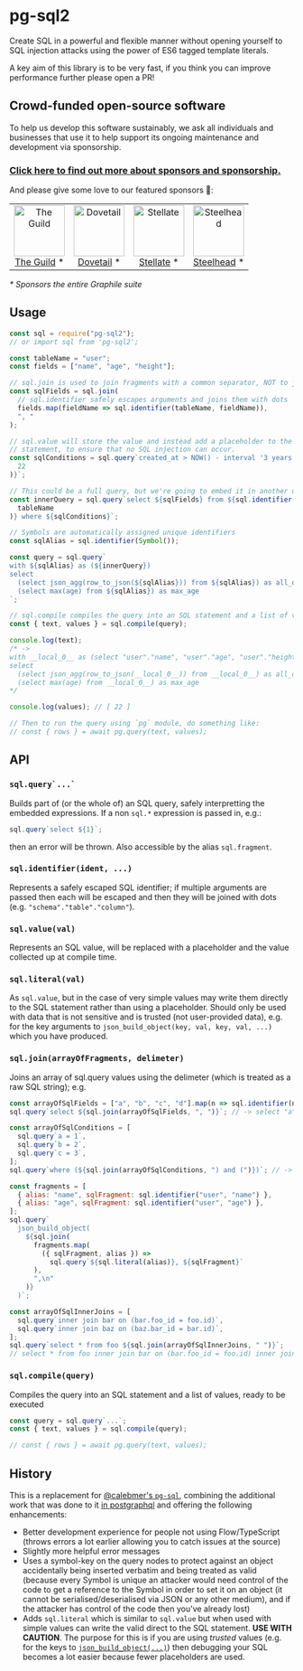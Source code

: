 # pg-sql2

Create SQL in a powerful and flexible manner without opening yourself to SQL
injection attacks using the power of ES6 tagged template literals.

A key aim of this library is to be very fast, if you think you can improve
performance further please open a PR!

<!-- SPONSORS_BEGIN -->

## Crowd-funded open-source software

To help us develop this software sustainably, we ask all individuals and
businesses that use it to help support its ongoing maintenance and development
via sponsorship.

### [Click here to find out more about sponsors and sponsorship.](https://www.graphile.org/sponsor/)

And please give some love to our featured sponsors 🤩:

<table><tr>
<td align="center"><a href="https://www.the-guild.dev/"><img src="https://graphile.org/images/sponsors/theguild.png" width="90" height="90" alt="The Guild" /><br />The Guild</a> *</td>
<td align="center"><a href="https://dovetailapp.com/"><img src="https://graphile.org/images/sponsors/dovetail.png" width="90" height="90" alt="Dovetail" /><br />Dovetail</a> *</td>
<td align="center"><a href="https://stellate.co/"><img src="https://graphile.org/images/sponsors/Stellate.png" width="90" height="90" alt="Stellate" /><br />Stellate</a> *</td>
<td align="center"><a href="https://gosteelhead.com/"><img src="https://graphile.org/images/sponsors/steelhead.svg" width="90" height="90" alt="Steelhead" /><br />Steelhead</a> *</td>
</tr></table>

<em>\* Sponsors the entire Graphile suite</em>

<!-- SPONSORS_END -->

## Usage

```js
const sql = require("pg-sql2");
// or import sql from 'pg-sql2';

const tableName = "user";
const fields = ["name", "age", "height"];

// sql.join is used to join fragments with a common separator, NOT to join tables!
const sqlFields = sql.join(
  // sql.identifier safely escapes arguments and joins them with dots
  fields.map(fieldName => sql.identifier(tableName, fieldName)),
  ", "
);

// sql.value will store the value and instead add a placeholder to the SQL
// statement, to ensure that no SQL injection can occur.
const sqlConditions = sql.query`created_at > NOW() - interval '3 years' and age > ${sql.value(
  22
)}`;

// This could be a full query, but we're going to embed it in another query safely
const innerQuery = sql.query`select ${sqlFields} from ${sql.identifier(
  tableName
)} where ${sqlConditions}`;

// Symbols are automatically assigned unique identifiers
const sqlAlias = sql.identifier(Symbol());

const query = sql.query`
with ${sqlAlias} as (${innerQuery})
select
  (select json_agg(row_to_json(${sqlAlias})) from ${sqlAlias}) as all_data,
  (select max(age) from ${sqlAlias}) as max_age
`;

// sql.compile compiles the query into an SQL statement and a list of values
const { text, values } = sql.compile(query);

console.log(text);
/* ->
with __local_0__ as (select "user"."name", "user"."age", "user"."height" from "user" where created_at > NOW() - interval '3 years' and age > $1)
select
  (select json_agg(row_to_json(__local_0__)) from __local_0__) as all_data,
  (select max(age) from __local_0__) as max_age
*/

console.log(values); // [ 22 ]

// Then to run the query using `pg` module, do something like:
// const { rows } = await pg.query(text, values);
```

## API

### `` sql.query`...` ``

Builds part of (or the whole of) an SQL query, safely interpretting the embedded expressions. If a non `sql.*` expression is passed in, e.g.:

<!-- skip-example -->

```js
sql.query`select ${1}`;
```

then an error will be thrown. Also accessible by the alias `sql.fragment`.

### `sql.identifier(ident, ...)`

Represents a safely escaped SQL identifier; if multiple arguments are passed
then each will be escaped and then they will be joined with dots (e.g.
`"schema"."table"."column"`).

### `sql.value(val)`

Represents an SQL value, will be replaced with a placeholder and the value collected up at compile time.

### `sql.literal(val)`

As `sql.value`, but in the case of very simple values may write them directly
to the SQL statement rather than using a placeholder. Should only be used with
data that is not sensitive and is trusted (not user-provided data), e.g. for
the key arguments to `json_build_object(key, val, key, val, ...)` which you
have produced.

### `sql.join(arrayOfFragments, delimeter)`

Joins an array of sql.query values using the delimeter (which is treated as a raw SQL string); e.g.

```js
const arrayOfSqlFields = ["a", "b", "c", "d"].map(n => sql.identifier(n));
sql.query`select ${sql.join(arrayOfSqlFields, ", ")}`; // -> select "a", "b", "c", "d"

const arrayOfSqlConditions = [
  sql.query`a = 1`,
  sql.query`b = 2`,
  sql.query`c = 3`,
];
sql.query`where (${sql.join(arrayOfSqlConditions, ") and (")})`; // -> where (a = 1) and (b = 2) and (c = 3)

const fragments = [
  { alias: "name", sqlFragment: sql.identifier("user", "name") },
  { alias: "age", sqlFragment: sql.identifier("user", "age") },
];
sql.query`
  json_build_object(
    ${sql.join(
      fragments.map(
        ({ sqlFragment, alias }) =>
          sql.query`${sql.literal(alias)}, ${sqlFragment}`
      ),
      ",\n"
    )}
  )`;

const arrayOfSqlInnerJoins = [
  sql.query`inner join bar on (bar.foo_id = foo.id)`,
  sql.query`inner join baz on (baz.bar_id = bar.id)`,
];
sql.query`select * from foo ${sql.join(arrayOfSqlInnerJoins, " ")}`;
// select * from foo inner join bar on (bar.foo_id = foo.id) inner join baz on (baz.bar_id = bar.id)
```

### `sql.compile(query)`

Compiles the query into an SQL statement and a list of values, ready to be executed

```js
const query = sql.query`...`;
const { text, values } = sql.compile(query);

// const { rows } = await pg.query(text, values);
```

## History

This is a replacement for [@calebmer's
`pg-sql`](https://www.npmjs.com/package/pg-sql), combining the additional work
that was done to it [in
postgraphql](https://github.com/postgraphql/postgraphql/blob/9c36d7e9b9ad74e665de18964fd2554f9f639903/src/postgres/utils/sql.ts)
and offering the following enhancements:

- Better development experience for people not using Flow/TypeScript (throws
  errors a lot earlier allowing you to catch issues at the source)
- Slightly more helpful error messages
- Uses a symbol-key on the query nodes to protect against an object
  accidentally being inserted verbatim and being treated as valid (because
  every Symbol is unique an attacker would need control of the code to get a
  reference to the Symbol in order to set it on an object (it cannot be
  serialised/deserialised via JSON or any other medium), and if the attacker
  has control of the code then you've already lost)
- Adds `sql.literal` which is similar to `sql.value` but when used with simple
  values can write the valid direct to the SQL statement. **USE WITH CAUTION**.
  The purpose for this is if you are using _trusted_ values (e.g. for the keys
  to
  [`json_build_object(...)`](https://www.postgresql.org/docs/9.6/static/functions-json.html))
  then debugging your SQL becomes a lot easier because fewer placeholders are
  used.
